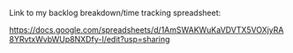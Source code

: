 Link to my backlog breakdown/time tracking spreadsheet:

https://docs.google.com/spreadsheets/d/1AmSWAKWuKaVDVTX5VOXjyRA8YRvtxWvbWUp8NXDfy-I/edit?usp=sharing
